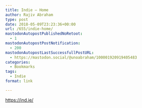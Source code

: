 ```yaml
---
title: Indie – Home
author: Rajiv Abraham
type: post
date: 2018-05-09T23:23:36+00:00
url: /655/indie-home/
mastodonAutopostPublishedNoRetoot:
  - 1
mastodonAutopostPostNotification:
  - 200
mastodonAutopostLastSuccessfullPostURL:
  - https://mastodon.social/@unoabraham/100001920919405483
categories:
  - Bookmarks
tags:
  - Indie
format: link

---
```

<https://ind.ie/>